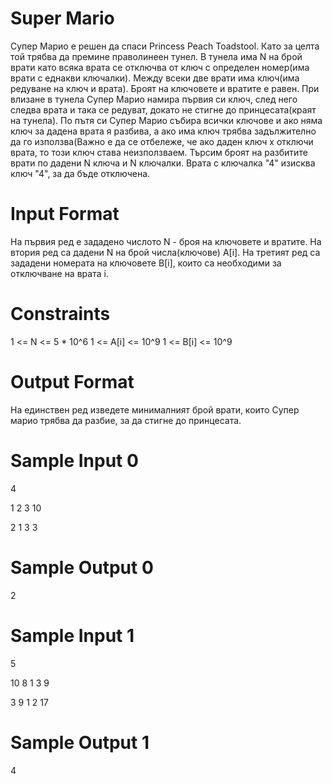 # Super Mario

Супер Марио е решен да спаси Princess Peach Toadstool. Като за целта той трябва да премине праволинеен тунел. В тунела има N на брой врати като всяка врата се отключва от ключ с определен номер(има врати с еднакви ключалки). Между всеки две врати има ключ(има редуване на ключ и врата). Броят на ключовете и вратите е равен. При влизане в тунела Супер Марио намира първия си ключ, след него следва врата и така се редуват, докато не стигне до принцесата(краят на тунела). По пътя си Супер Марио събира всички ключове и ако няма ключ за дадена врата я разбива, а ако има ключ трябва задължително да го използва(Важно е да се отбележе, че ако даден ключ x отключи врата, то този ключ става неизползваем. Търсим броят на разбитите врати по дадени N ключа и N ключалки. Врата с ключалка "4" изисква ключ "4", за да бъде отключена. 

# Input Format 
На първия ред е зададено числото N - броя на ключовете и вратите. На втория ред са дадени N на брой числа(ключове) A[i]. На третият ред са зададени номерата на ключовете B[i], които са необходими за отключване на врата i.

# Constraints 
1 <= N <= 5 * 10^6
1 <= A[i] <= 10^9
1 <= B[i] <= 10^9

# Output Format 
На единствен ред изведете минималният брой врати, които Супер марио трябва да разбие, за да стигне до принцесата.

# Sample Input 0
4

1 2 3 10

2 1 3 3

# Sample Output 0
2

# Sample Input 1
5

10 8 1 3 9

3 9 1 2 17

# Sample Output 1
4
